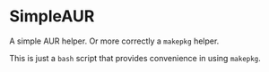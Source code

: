 # SimpleAUR

A simple AUR helper. Or more correctly a `makepkg` helper.

This is just a `bash` script that provides convenience in using `makepkg`.

